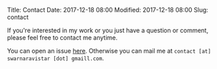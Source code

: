 Title: Contact
Date: 2017-12-18 08:00
Modified: 2017-12-18 08:00
Slug: contact

If you're interested in my work or you just have a question or comment, please feel free to contact me anytime.

You can open an issue [here](https://github.com/swarnaravi). Otherwise you can mail me at `contact [at] swarnaravistar [dot] gmaill.com`.
